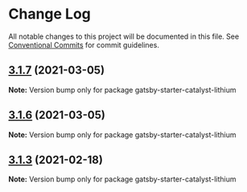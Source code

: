 # Change Log

All notable changes to this project will be documented in this file.
See [Conventional Commits](https://conventionalcommits.org) for commit guidelines.

## [3.1.7](https://github.com/ehowey/gatsby-starter-catalyst-blog/compare/gatsby-starter-catalyst-lithium@3.1.6...gatsby-starter-catalyst-lithium@3.1.7) (2021-03-05)

**Note:** Version bump only for package gatsby-starter-catalyst-lithium





## [3.1.6](https://github.com/ehowey/gatsby-starter-catalyst-blog/compare/gatsby-starter-catalyst-lithium@3.1.5...gatsby-starter-catalyst-lithium@3.1.6) (2021-03-05)

**Note:** Version bump only for package gatsby-starter-catalyst-lithium





## [3.1.3](https://github.com/ehowey/gatsby-starter-catalyst-blog/compare/gatsby-starter-catalyst-lithium@3.1.2...gatsby-starter-catalyst-lithium@3.1.3) (2021-02-18)

**Note:** Version bump only for package gatsby-starter-catalyst-lithium
